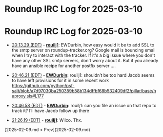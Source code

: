 # Roundup IRC Log for 2025-03-10 #
# Roundup IRC Log for 2025-03-10
* <a href="#20:13.29" id="20:13.29">20:13.29 (EDT)</a> - __[rouilj1](https://github.com/rouilj1)__: EWDurbin, how easy would it be to add SSL to the smtp server on roundup-tracker.org? Google mail is bouncing email when I try to interact with the tracker. If it's a big issue where you don't have any other SSL smtp servers, don't worry about it. But if you already have an ansible recipe for another postfix server ....

* <a href="#20:46.21" id="20:46.21">20:46.21 (EDT)</a> - __[EWDurbin](https://github.com/EWDurbin)__: rouilj1: shouldn’t be too hard Jacob seems to have left provisions for it in some recent work <https://github.com/python/psf-salt/blob/a7d97030ba250359b58b134dffbf68b532409df2/pillar/base/haproxy.sls#L177>
* <a href="#20:46.58" id="20:46.58">20:46.58 (EDT)</a> - __[EWDurbin](https://github.com/EWDurbin)__: rouilj1: can you file an issue on that repo to track it? I’ll have Jacob follow up there

* <a href="#21:26.19" id="21:26.19">21:26.19 (EDT)</a> - __[rouilj1](https://github.com/rouilj1)__: Wilco. Thx.

<div class="inpage-footer">
[2025-02-09.md < Prev](2025-02-09.md)
</div>
